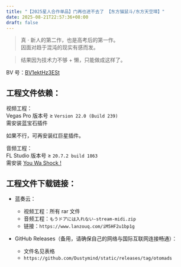 ```yaml
---
title: "【2025星人合作单品】门再也进不去了 【东方猫鼠斗/东方天空璋】"
date: 2025-08-21T22:57:36+08:00
draft: false
---
```


> 真 · 新人的第二作，也是高考后的第一作。  
> 因面对趋于混沌的现实有感而发。  

> 结果因为技术力不够 + 懒，只能做成这样了。

BV 号：[BV1ektHz3ESt](https://www.bilibili.com/video/BV1ektHz3ESt/)

## 工程文件依赖：
视频工程：  
Vegas Pro 版本号 ≥ `Version 22.0 (Build 239)`  
需安装蓝宝石插件  

如果不行，可再安装红巨星插件。

音频工程：  
FL Studio 版本号 ≥ `20.7.2 build 1863`   
需安装 [You Wa Shock !](https://otomad.wiki/You_Wa_Shock_!)

## 工程文件下载链接：  

- 蓝奏云：
    - 视频工程：所有 rar 文件
    - 音频工程：`もうドアには入れない-stream-midi.zip`
    - 链接：`https://www.lanzouq.com/iM5HF2u1bp1g`

- GitHub Releases（备用，请确保自己的网络与国际互联网连接畅通）：
    - 文件名见表格
    - `https://github.com/Dustymind/static/releases/tag/otomads`
